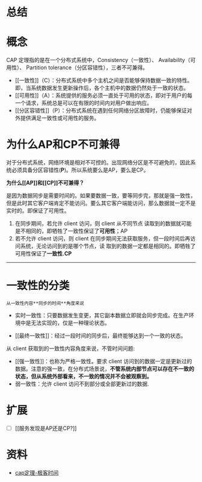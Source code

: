 # 总结


# 概念
CAP 定理指的是在一个分布式系统中，Consistency（一致性）、 Availability（可用性）、 Partition tolerance（分区容错性），三者不可兼得。
-   [[一致性]]（C）：分布式系统中多个主机之间是否能够保持数据一致的特性。即，当系统数据发生更新操作后，各个主机中的数据仍然处于一致的状态。
-   [[可用性]]（A）：系统提供的服务必须一直处于可用的状态，即对于用户的每一个请求，系统总是可以在有限的时间内对用户做出响应。
-   [[分区容错性]]（P）：分布式系统在遇到任何网络分区故障时，仍能够保证对外提供满足一致性或可用性的服务。

# 为什么AP和CP不可兼得

对于分布式系统，网络环境是相对不可控的。出现网络分区是不可避免的，因此系统必须具备分区容错性(**P**)。所以系统要么是AP，要么是CP。

**为什么[[AP]]和[[CP]]不可兼得？**

是因为数据同步是需要时间的。如果要数据一致，要等同步完，那就是强一致性，但是此时其它客户端肯定不能访问。要么其它客户端能访问，那么数据就一定不是实时的。即保证了可用性。
1.  在同步期间，若允许 client 访问，则 client 从不同节点 读取到的数据就可能是不相同的，即牺牲了一致性保证了**可用性**；AP
2.  若不允许 client 访问，则 client 在同步期间无法获取服务，但一段时间后再访问系统，无论访问到的是哪个节点，读 取到的数据一定都是相同的。即牺牲了可用性保证了**一致性.CP**

---


# 一致性的分类
``` ad-block
从一致性内容**同步的时间**角度来说
```
-   实时一致性：只要数据发生变更，其它副本数据立即就会同步完成。在生产环境中是无法实现的，仅是一种理论状态。

-   [[最终一致性]]：经过一段时间的同步后，最终能够达到一个一致的状态。


从 client 获取到的一致性内容角度来说，不管时间问题:

-   [[强一致性]]：也称为严格一致性。要求 client 访问到的数据一定是更新过的数据。注意的强一致，在分布式场景说，**不管系统内部节点可以存在不一致的状态，但从系统外部看来，不一致的情况并不会被观察到。**
-   弱一致性：允许 client 访问不到部分或全部更新过的数据.


# 扩展
- [ ] [[服务发现是AP还是CP?]]

# 资料
+ [cap定理-极客时间](https://book.clickear.top/114-%E5%88%86%E5%B8%83%E5%BC%8F%E5%8D%8F%E8%AE%AE%E4%B8%8E%E7%AE%97%E6%B3%95%E5%AE%9E%E6%88%98/01%E4%B8%A8%E7%90%86%E8%AE%BA%E7%AF%87%20(4%E8%AE%B2)/02%E4%B8%A8CAP%E7%90%86%E8%AE%BA%EF%BC%9A%E5%88%86%E5%B8%83%E5%BC%8F%E7%B3%BB%E7%BB%9F%E7%9A%84PH%E8%AF%95%E7%BA%B8%EF%BC%8C%E7%94%A8%E5%AE%83%E6%9D%A5%E6%B5%8B%E9%85%B8%E7%A2%B1%E5%BA%A6.html)

